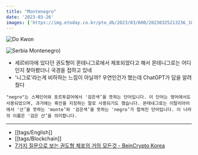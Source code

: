 ```yaml
---
title: "Montenegro"
date: '2023-03-26'
images: ['https://img.etoday.co.kr/pto_db/2023/03/600/20230325213236_1866046_1200_800.jpg']
---
```

![Do Kwon](https://img.etoday.co.kr/pto_db/2023/03/600/20230325213236_1866046_1200_800.jpg)

![Serbia Montenegro](https://th.bing.com/th/id/OIP.OWgIBxWvL03-tfK8Ojz8ugAAAA?pid=ImgDet&rs=1))
- 세르비아에 있다던 권도형이 몬테니그로에서 체포되었다고 해서 몬테니그로는 어디인지 찾아봤더니 국경을 접하고 있네
- '니그로'라는게 비하하는 느낌이 아닐까? 우연인건가 했는데 ChatGPT가 답을 알려줬다
```
"negro"는 스페인어와 포르투갈어에서 '검은색’을 뜻하는 단어입니다. 이 단어는 영어에서도 사용되었으며, 과거에는 흑인을 지칭하는 말로 사용되기도 했습니다. 몬테네그로는 이탈리아어에서 '산’을 뜻하는 'monte’와 '검은색’을 뜻하는 'negro’가 합쳐진 단어입니다. 이 나라의 이름은 '검은 산’을 의미합니다.
```

---
- [[tags/English]]
- [[tags/Blockchain]]
- [7가지 질문으로 보는 권도형 체포의 거의 모든것 - BeinCrypto Korea](https://kr.beincrypto.com/base-news/27633/)